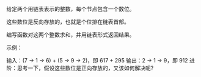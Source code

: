 给定两个用链表表示的整数，每个节点包含一个数位。

这些数位是反向存放的，也就是个位排在链表首部。

编写函数对这两个整数求和，并用链表形式返回结果。

示例：

输入：(7 -> 1 -> 6) + (5 -> 9 -> 2)，即 617 + 295
输出：2 -> 1 -> 9，即 912
进阶：思考一下，假设这些数位是正向存放的，又该如何解决呢?
